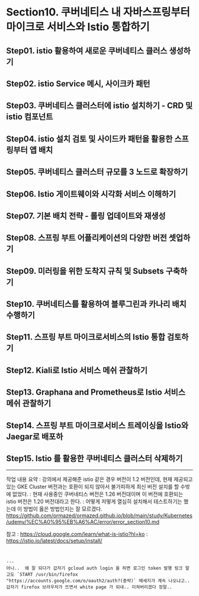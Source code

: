 # Section10. 쿠버네티스 내 자바스프링부터 마이크로 서비스와 lstio 통합하기
## Step01. istio 활용하여 새로운 쿠버네티스 클러스 생성하기
## Step02. istio Service 메시, 사이크카 패턴
## Step03. 쿠버네티스 클러스터에 istio 설치하기 - CRD 및 istio 컴포넌트
## Step04. istio 설치 검토 및 사이드카 패턴을 활용한 스프링부터 앱 배치
## Step05. 쿠버네티스 클러스터 규모를 3 노드로 확장하기   
## Step06. Istio 게이트웨이와 시각화 서비스 이해하기
## Step07. 기본 배치 전략 - 롤링 업데이트와 재생성
## Step08. 스프링 부트 어플리케이션의 다양한 버전 셋업하기
## Step09. 미러링을 위한 도착지 규칙 및 Subsets 구축하기
## Step10. 쿠버네티스를 활용하여 블루그린과 카나리 배치 수행하기
## Step11. 스프링 부트 마이크로서비스의 Istio 통합 검토하기
## Step12. Kiali로 Istio 서비스 메쉬 관찰하기
## Step13. Graphana and Prometheus로 Istio 서비스 메쉬 관찰하기
## Step14. 스프링 부트 마이크로서비스 트레이싱을 Istio와 Jaegar로 배포하
## Step15. lstio 를 활용한 쿠버네티스 클러스터 삭제하기
---

작업 내용 요약
: 강의에서 제공해준 istio 같은 경우 버전이 1.2 버전인데, 현재 제공되고 있는 GKE Cluster 버전과는 호환이 되지 않아서 불가피하게 최신 버전 설치를 할 수밖에 없었다.
: 현재 사용중인 쿠버네티스 버전은 1.26 버전대이며 이 버전에 호환되는 istio 버전은 1.20 버전대라고 한다.
: 어떻게 저떻게 열심히 설치해서 테스트하기는 했는데 이 방법이 옳은 방법인지는 잘 모르겠다.
https://github.com/ormazed/ormazed.github.io/blob/main/study/Kubernetes/udemy/%EC%A0%95%EB%A6%AC/error/error_section10.md


참고
: https://cloud.google.com/learn/what-is-istio?hl=ko
: https://istio.io/latest/docs/setup/install/
```


---
아니..  왜 잘 되다가 갑자기 gcloud auth login 을 하면 로그인 token 발행 링크 말고도 `START /usr/bin/firefox "https://accounts.google.com/o/oauth2/auth?(중략)` 메세지가 계속 나오냐고..
갑자기 firefox 브라우저가 뜨면서 white page 가 되네.. 미쳐버리겠다 정말..
